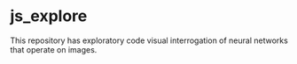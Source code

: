 # js_explore
This repository has exploratory code visual interrogation of neural networks that operate on images. 
